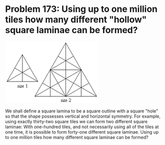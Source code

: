 # Problem 173: Using up to one million tiles how many different "hollow" square laminae can be formed?

![problem](problem.gif)

We shall define a square lamina to be a square outline with a square
"hole" so that the shape possesses vertical and horizontal symmetry. For
example, using exactly thirty-two square tiles we can form two different
square laminae: With one-hundred tiles, and not necessarily using all of
the tiles at one time, it is possible to form forty-one different square
laminae. Using up to one million tiles how many different square laminae
can be formed?